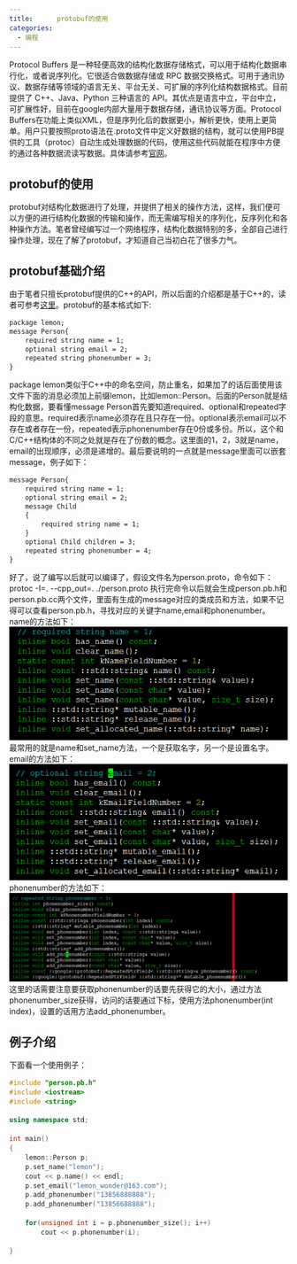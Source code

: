 ```yaml
---
title:      protobuf的使用
categories:
  - 编程
---
```


Protocol Buffers 是一种轻便高效的结构化数据存储格式，可以用于结构化数据串行化，或者说序列化。它很适合做数据存储或 RPC 数据交换格式。可用于通讯协议、数据存储等领域的语言无关、平台无关、可扩展的序列化结构数据格式。目前提供了 C++、Java、Python 三种语言的 API。其优点是语言中立，平台中立，可扩展性好，目前在google内部大量用于数据存储，通讯协议等方面。Protocol Buffers在功能上类似XML，但是序列化后的数据更小，解析更快，使用上更简单。用户只要按照proto语法在.proto文件中定义好数据的结构，就可以使用PB提供的工具（protoc）自动生成处理数据的代码，使用这些代码就能在程序中方便的通过各种数据流读写数据。具体请参考[官网](https://github.com/google/protobuf)。

## protobuf的使用

protobuf对结构化数据进行了处理，并提供了相关的操作方法，这样，我们便可以方便的进行结构化数据的传输和操作，而无需编写相关的序列化，反序列化和各种操作方法。笔者曾经编写过一个网络程序，结构化数据特别的多，全部自己进行操作处理，现在了解了protobuf，才知道自己当初白花了很多力气。

## protobuf基础介绍

由于笔者只擅长protobuf提供的C++的API，所以后面的介绍都是基于C++的，读者可参考[这里](https://developers.google.com/protocol-buffers/docs/cpptutorial)。protobuf的基本格式如下:

    package lemon;
	message Person{
		required string name = 1;
		optional string email = 2;
		repeated string phonenumber = 3;
	}

package lemon类似于C++中的命名空间，防止重名，如果加了的话后面使用该文件下面的消息必须加上前缀lemon，比如lemon::Person。后面的Person就是结构化数据，要看懂message Person首先要知道required、optional和repeated字段的意思。required表示name必须存在且只存在一份。optional表示email可以不存在或者存在一份，repeated表示phonenumber存在0份或多份。所以，这个和C/C++结构体的不同之处就是存在了份数的概念。这里面的1，2，3就是name，email的出现顺序，必须是递增的。最后要说明的一点就是message里面可以嵌套message，例子如下：

    message Person{
		required string name = 1;
		optional string email = 2;
		message Child
		{
			required string name = 1;
		}
		optional Child children = 3;
		repeated string phonenumber = 4;
	}

好了，说了编写以后就可以编译了，假设文件名为person.proto，命令如下：
	protoc -I=. --cpp_out=. ./person.proto
执行完命令以后就会生成person.pb.h和person.pb.cc两个文件，里面有生成的message对应的类成员和方法，如果不记得可以查看person.pb.h，寻找对应的关键字name,email和phonenumber。
name的方法如下：
![name](/images/protobuf/1.png)
最常用的就是name和set_name方法，一个是获取名字，另一个是设置名字。
email的方法如下：
![email](/images/protobuf/2.png)
phonenumber的方法如下：
![phonenumber](/images/protobuf/3.png)
这里的话需要注意要获取phonenumber的话要先获得它的大小，通过方法phonenumber_size获得，访问的话要通过下标，使用方法phonenumber(int index)，设置的话用方法add_phonenumber。

## 例子介绍

下面看一个使用例子：

```c++
#include "person.pb.h"
#include <iostream>
#include <string>

using namespace std;

int main()
{
	lemon::Person p;
	p.set_name("lemon");
	cout << p.name() << endl;
	p.set_email("lemon_wonder@163.com");
	p.add_phonenumber("13856888888");
	p.add_phonenumber("13856688888");

	for(unsigned int i = p.phonenumber_size(); i++)
		cout << p.phonenumber(i);

}
```
